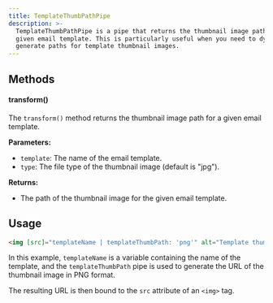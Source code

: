 ```yaml
---
title: TemplateThumbPathPipe
description: >-
  TemplateThumbPathPipe is a pipe that returns the thumbnail image path for a
  given email template. This is particularly useful when you need to dynamically
  generate paths for template thumbnail images.
---
```


## Methods

#### transform()

The `transform()` method returns the thumbnail image path for a given email template.

**Parameters:**

* `template`: The name of the email template.
* `type`: The file type of the thumbnail image (default is "jpg").

**Returns:**

* The path of the thumbnail image for the given email template.

## Usage

```html
<img [src]="templateName | templateThumbPath: 'png'" alt="Template thumbnail">
```

In this example, `templateName` is a variable containing the name of the template, and the `templateThumbPath` pipe is used to generate the URL of the thumbnail image in PNG format.&#x20;

The resulting URL is then bound to the `src` attribute of an `<img>` tag.
